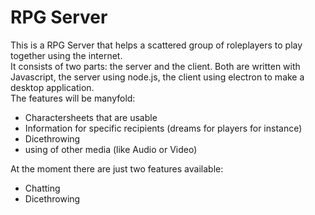 # RPG Server
This is a RPG Server that helps a scattered group of roleplayers to play together using the internet.  
It consists of two parts: the server and the client. Both are written with Javascript, the server using node.js, the client using electron to make a desktop application.  
The features will be manyfold:
 * Charactersheets that are usable
 * Information for specific recipients (dreams for players for instance)
 * Dicethrowing
 * using of other media (like Audio or Video)  

At the moment there are just two features available:  
 * Chatting
 * Dicethrowing